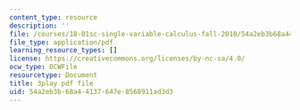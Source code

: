 ```yaml
---
content_type: resource
description: ''
file: /courses/18-01sc-single-variable-calculus-fall-2010/54a2eb3b68a44137647e8568911ad3d3_2_7htv5eviM.pdf
file_type: application/pdf
learning_resource_types: []
license: https://creativecommons.org/licenses/by-nc-sa/4.0/
ocw_type: OCWFile
resourcetype: Document
title: 3play pdf file
uid: 54a2eb3b-68a4-4137-647e-8568911ad3d3
---
```

